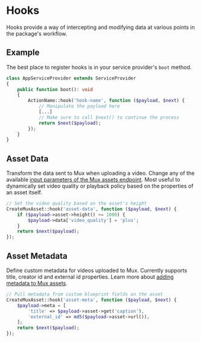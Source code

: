 # Hooks

Hooks provide a way of intercepting and modifying data at various points in the package's workflow.

## Example

The best place to register hooks is in your service provider's `boot` method.

```php
class AppServiceProvider extends ServiceProvider
{
    public function boot(): void
    {
        ActionName::hook('hook-name', function ($payload, $next) {
            // Manipulate the payload here
            [...]
            // Make sure to call $next() to continue the process
            return $next($payload);
        });
    }
}
```

## Asset Data

Transform the data sent to Mux when uploading a video. Change any of the available
[input parameters of the Mux assets endpoint](https://www.mux.com/docs/api-reference/video/assets/create-asset).
Most useful to dynamically set video quality or playback policy based on the properties of an asset itself.

```php
// Set the video quality based on the asset's height
CreateMuxAsset::hook('asset-data', function ($payload, $next) {
    if ($payload->asset->height() >= 1080) {
        $payload->data['video_quality'] = 'plus';
    }
    return $next($payload);
});
```

## Asset Metadata

Define custom metadata for videos uploaded to Mux. Currently supports title, creator id and external id
properties. Learn more about [adding metadata to Mux assets](https://www.mux.com/docs/guides/add-metadata-to-your-videos).

```php
// Pull metadata from custom blueprint fields on the asset
CreateMuxAsset::hook('asset-meta', function ($payload, $next) {
    $payload->meta = [
        'title' => $payload->asset->get('caption'),
        'external_id' => md5($payload->asset->url()),
    ];
    return $next($payload);
});
```
